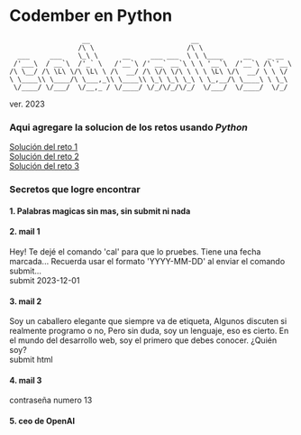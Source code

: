 # Codember en Python

```
                  __                         __
                 /\ \                       /\ \
  ___     ___    \_\ \      __     ___ ___  \ \ \____     __    _ __
 /'___\  / __`\  /'_` \   /'__`\ /' __` __`\ \ \ '__`\  /'__`\ /\`'__\
/\ \__/ /\ \L\ \/\ \L\ \ /\  __/ /\ \/\ \/\ \ \ \ \L\ \/\  __/ \ \ \/
\ \____\\ \____/\ \___,_\\ \____\\ \_\ \_\ \_\ \ \_,__/\ \____\ \ \_\
 \/____/ \/___/  \/__,_ / \/____/ \/_/\/_/\/_/  \/___/  \/____/  \/_/
```                
 ver. 2023


### Aqui agregare la solucion de los retos usando *Python*  
[Solución del reto 1](https://github.com/jeca514/Codember_en_Python/blob/main/Reto_01.ipynb)       
[Solución del reto 2](https://github.com/jeca514/Codember_en_Python/blob/main/Reto_02.ipynb)     
[Solución del reto 3](https://github.com/jeca514/Codember_en_Python/blob/main/Reto_03.ipynb)


### Secretos que logre encontrar  
#### 1. Palabras magicas sin mas, sin submit ni nada
#### 2. mail 1  
Hey! Te dejé el comando 'cal' para que lo pruebes. Tiene una fecha marcada... Recuerda usar el formato 'YYYY-MM-DD' al enviar el comando submit...  
submit 2023-12-01  
  
#### 3. mail 2    
Soy un caballero elegante que siempre va de etiqueta, Algunos discuten si realmente programo o no, Pero sin duda, soy un lenguaje, eso es cierto. En el mundo del desarrollo web, soy el primero que debes conocer. ¿Quién soy?  
submit html

#### 4. mail 3
contraseña numero 13

#### 5. ceo de OpenAI


